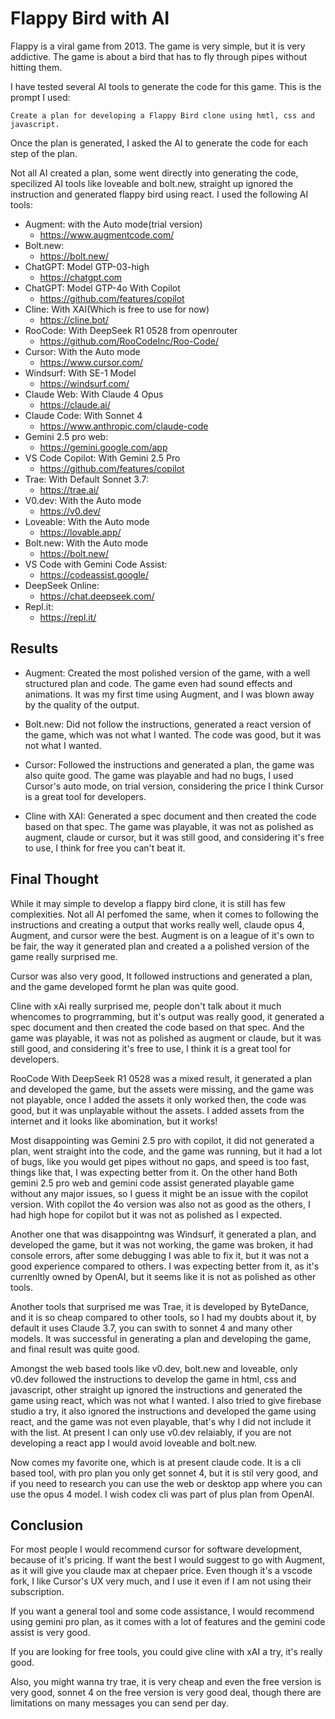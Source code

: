 # Flappy Bird with AI

Flappy is a viral game from 2013. The game is very simple, but it is very addictive. The game is about a bird that has to fly through pipes without hitting them.

I have tested several AI tools to generate the code for this game. This is the prompt I used:

```
Create a plan for developing a Flappy Bird clone using hmtl, css and javascript.
```

Once the plan is generated, I asked the AI to generate the code for each step of the plan.

Not all AI created a plan, some went directly into generating the code, specilized AI tools like loveable and bolt.new, straight up ignored the instruction and generated flappy bird using react. I used the following AI tools:

* Augment: with the Auto mode(trial version)
  * <https://www.augmentcode.com/>
* Bolt.new:
  * <https://bolt.new/>
* ChatGPT: Model GTP-03-high
  * <https://chatgpt.com>
* ChatGPT: Model GTP-4o With Copilot
  * <https://github.com/features/copilot>
* Cline: With XAI(Which is free to use for now)  
  * <https://cline.bot/>
* RooCode: With DeepSeek R1 0528 from openrouter
  * <https://github.com/RooCodeInc/Roo-Code/>
* Cursor: With the Auto mode
  * <https://www.cursor.com/>
* Windsurf: With SE-1 Model
  * <https://windsurf.com/>
* Claude Web: With Claude 4 Opus
  * <https://claude.ai/>
* Claude Code: With Sonnet 4
  * <https://www.anthropic.com/claude-code>
* Gemini 2.5 pro web:
  * <https://gemini.google.com/app>
* VS Code Copilot: With Gemini 2.5 Pro
  * <https://github.com/features/copilot>
* Trae: With Default Sonnet 3.7:
  * <https://trae.ai/>
* V0.dev: With the Auto mode
  * <https://v0.dev/>
* Loveable: With the Auto mode
  * <https://lovable.app/>
* Bolt.new: With the Auto mode
  * <https://bolt.new/>
* VS Code with Gemini Code Assist:  
  * <https://codeassist.google/>
* DeepSeek Online:
  * <https://chat.deepseek.com/>
* Repl.it:
  * <https://repl.it/>

## Results

* Augment: Created the most polished version of the game, with a well structured plan and code. The game even had sound effects and animations. It was my first time using Augment, and I was blown away by the quality of the output.

* Bolt.new: Did not follow the instructions, generated a react version of the game, which was not what I wanted. The code was good, but it was not what I wanted.  

* Cursor: Followed the instructions and generated a plan, the game was also quite good. The game was playable and had no bugs, I used Cursor's auto mode, on trial version, considering the price I think Cursor is a great tool for developers.

* Cline with XAI: Generated a spec document and then created the code based on that spec. The game was playable, it was not as polished as augment, claude or cursor, but it was still good, and considering it's free to use, I think for free you can't beat it.


## Final Thought

While it may simple to develop a flappy bird clone, it is still has few complexities. Not all AI perfomed the same, when it comes to following the instructions and creating a output that works really well, claude opus 4, Augment, and cursor were the best. Augment is on a league of it's own to be fair, the way it generated plan and created a a polished version of the game really surprised me.

Cursor was also very good, It followed instructions and generated a plan, and the game developed formt he plan was quite good.

Cline with xAi really surprised me, people don't talk about it much whencomes to progrramming, but it's output was really good, it generated a spec document and then created the code based on that spec. And the game was playable, it was not as polished as augment or claude, but it was still good, and considering it's free to use, I think it is a great tool for developers.

RooCode With DeepSeek R1 0528 was a mixed result, it generated a plan and developed the game, but the assets were missing, and the game was not playable, once I added the assets it only worked then, the code was good, but it was unplayable without the assets. I added assets from the internet and it looks like abomination, but it works!

Most disappointing was Gemini 2.5 pro with copilot, it did not generated a plan, went straight into the code, and the game was running, but it had a lot of bugs, like you would get pipes without no gaps, and speed is too fast, things like that, I was expecting better from it. On the other hand Both gemini 2.5 pro web and gemini code assist generated playable game without any major issues, so I guess it might be an issue with the copilot version. With copilot the 4o version was also not as good as the others, I had high hope for copilot but it was not as polished as I expected.

Another one that was disappointng was Windsurf, it generated a plan, and developed the game, but it was not working, the game was broken, it had console errors, after some debugging I was able to fix it, but it was not a good experience compared to others. I was expecting better from it, as it's currenltly owned by OpenAI, but it seems like it is not as polished as other tools.

Another tools that surprised me was Trae, it is developed by ByteDance, and it is so cheap compared to other tools, so I had my doubts about it, by default it uses Claude 3.7, you can swith to sonnet 4 and many other models. It was successful in generating a plan and developing the game, and final result was quite good.

Amongst the web based tools like v0.dev, bolt.new and loveable, only v0.dev followed the instructions to develop the game in html, css and javascript, other straight up ignored the instructions and generated the game using react, which was not what I wanted. I also tried to give firebase studio a try, it also ignored the instructions and developed the game using react, and the game was not even playable, that's why I did not include it with the list. At present I can only use v0.dev relaiably, if you are not developing a react app I would avoid loveable and bolt.new.

Now comes my favorite one, which is at present claude code. It is a cli based tool, with pro plan you only get sonnet 4, but it is stil very good, and if you need to research you can use the web or desktop app where you can use the opus 4 model. I wish codex cli was part of plus plan from OpenAI.

## Conclusion

For most people I would recommend cursor for software development, because of it's pricing. If want the best I would suggest to go with Augment, as it will give you claude max at chepaer price. Even though it's a vscode fork, I like Cursor's UX very much, and I use it even if I am not using their subscription.

If you want a general tool and some code assistance, I would recommend using gemini pro plan, as it comes with a lot of features and the gemini code assist is very good.

If you are looking for free tools, you could give cline with xAI a try, it's really good.

Also, you might wanna try trae, it is very cheap and even the free version is very good, sonnet 4 on the free version is very good deal, though there are limitations on many messages you can send per day.
